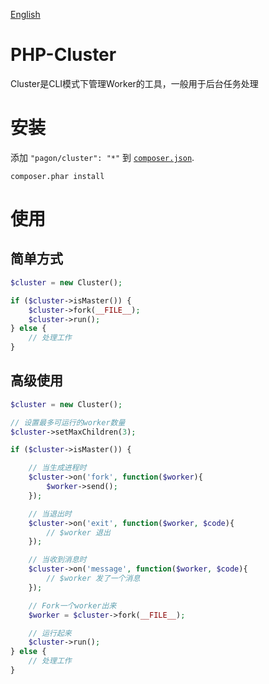 [English](README_en.md)

# PHP-Cluster

Cluster是CLI模式下管理Worker的工具，一般用于后台任务处理

# 安装

添加 `"pagon/cluster": "*"` 到 [`composer.json`](http://getcomposer.org).

```
composer.phar install
```

# 使用

## 简单方式

```php
$cluster = new Cluster();

if ($cluster->isMaster()) {
    $cluster->fork(__FILE__);
    $cluster->run();
} else {
    // 处理工作
}
```

## 高级使用

```php
$cluster = new Cluster();

// 设置最多可运行的worker数量
$cluster->setMaxChildren(3);

if ($cluster->isMaster()) {

    // 当生成进程时
    $cluster->on('fork', function($worker){
        $worker->send();
    });

    // 当退出时
    $cluster->on('exit', function($worker, $code){
        // $worker 退出
    });

    // 当收到消息时
    $cluster->on('message', function($worker, $code){
        // $worker 发了一个消息
    });

    // Fork一个worker出来
    $worker = $cluster->fork(__FILE__);

    // 运行起来
    $cluster->run();
} else {
    // 处理工作
}
```
